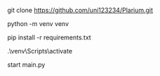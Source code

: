 git clone https://github.com/uni123234/Plarium.git

python -m venv venv

pip install -r requirements.txt

.\venv\Scripts\activate

start main.py

<!-- unit_test

run cmd...

python -m unittest discover -->
